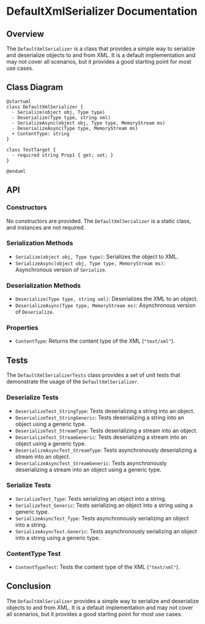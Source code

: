 # DefaultXmlSerializer Documentation

## Overview

The `DefaultXmlSerializer` is a class that provides a simple way to serialize and deserialize objects to and from XML. It is a default implementation and may not cover all scenarios, but it provides a good starting point for most use cases.

## Class Diagram
```plantuml
@startuml
class DefaultXmlSerializer {
  - Serialize(object obj, Type type)
  - Deserialize(Type type, string xml)
  - SerializeAsync(object obj, Type type, MemoryStream ms)
  - DeserializeAsync(Type type, MemoryStream ms)
  + ContentType: string
}

class TestTarget {
  - required string Prop1 { get; set; }
}

@enduml
```

## API

### Constructors

No constructors are provided. The `DefaultXmlSerializer` is a static class, and instances are not required.

### Serialization Methods

* `Serialize(object obj, Type type)`: Serializes the object to XML.
* `SerializeAsync(object obj, Type type, MemoryStream ms)`: Asynchronous version of `Serialize`.

### Deserialization Methods

* `Deserialize(Type type, string xml)`: Deserializes the XML to an object.
* `DeserializeAsync(Type type, MemoryStream ms)`: Asynchronous version of `Deserialize`.

### Properties

* `ContentType`: Returns the content type of the XML (`"text/xml"`).

## Tests

The `DefaultXmlSerializerTests` class provides a set of unit tests that demonstrate the usage of the `DefaultXmlSerializer`.

### Deserialize Tests

* `DeserializeTest_StringType`: Tests deserializing a string into an object.
* `DeserializeTest_StringGeneric`: Tests deserializing a string into an object using a generic type.
* `DeserializeTest_StreamType`: Tests deserializing a stream into an object.
* `DeserializeTest_StreamGeneric`: Tests deserializing a stream into an object using a generic type.
* `DeserializeAsyncTest_StreamType`: Tests asynchronously deserializing a stream into an object.
* `DeserializeAsyncTest_StreamGeneric`: Tests asynchronously deserializing a stream into an object using a generic type.

### Serialize Tests

* `SerializeTest_Type`: Tests serializing an object into a string.
* `SerializeTest_Generic`: Tests serializing an object into a string using a generic type.
* `SerializeAsyncTest_Type`: Tests asynchronously serializing an object into a string.
* `SerializeAsyncTest.Generic`: Tests asynchronously serializing an object into a string using a generic type.

### ContentType Test

* `ContentTypeTest`: Tests the content type of the XML (`"text/xml"`).

## Conclusion

The `DefaultXmlSerializer` provides a simple way to serialize and deserialize objects to and from XML. It is a default implementation and may not cover all scenarios, but it provides a good starting point for most use cases.